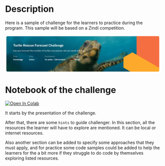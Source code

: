 # Description

Here is a sample of challenge for the learners to practice during the program. 
This sample will be based on a Zindi competition.

<img src="https://github.com/eaedk/challenge-sample/blob/main/challenge_wallpaper.png" align="center" alt="challenge" />

<!--  height="200px" width="700px" -->


# Notebook of the challenge
<p><a href="https://colab.research.google.com/github/eaedk/challenge-sample/blob/main/Challenge_sample.ipynb"><img data-canonical-src="https://colab.research.google.com/assets/colab-badge.svg" alt="Open In Colab" src="https://camo.githubusercontent.com/84f0493939e0c4de4e6dbe113251b4bfb5353e57134ffd9fcab6b8714514d4d1/68747470733a2f2f636f6c61622e72657365617263682e676f6f676c652e636f6d2f6173736574732f636f6c61622d62616467652e737667"></a></p>

It starts by the presentation of the challenge.

After that, there are some ` hints ` to guide challenger. In this section, all the resources the learner will have to explore are mentioned. It can be local or internet resources. 

Also another section can be added to specify some approaches that they must apply, and for practice some code samples could be added to help the learners for the a bit more if they struggle to do code by themselves exploring listed resources.

